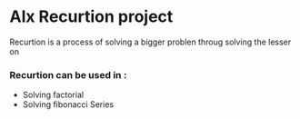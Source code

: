 # Alx Recurtion project 

Recurtion is a process of solving a bigger problen throug solving the lesser on
### Recurtion can be used in :
* Solving factorial
* Solving fibonacci Series
